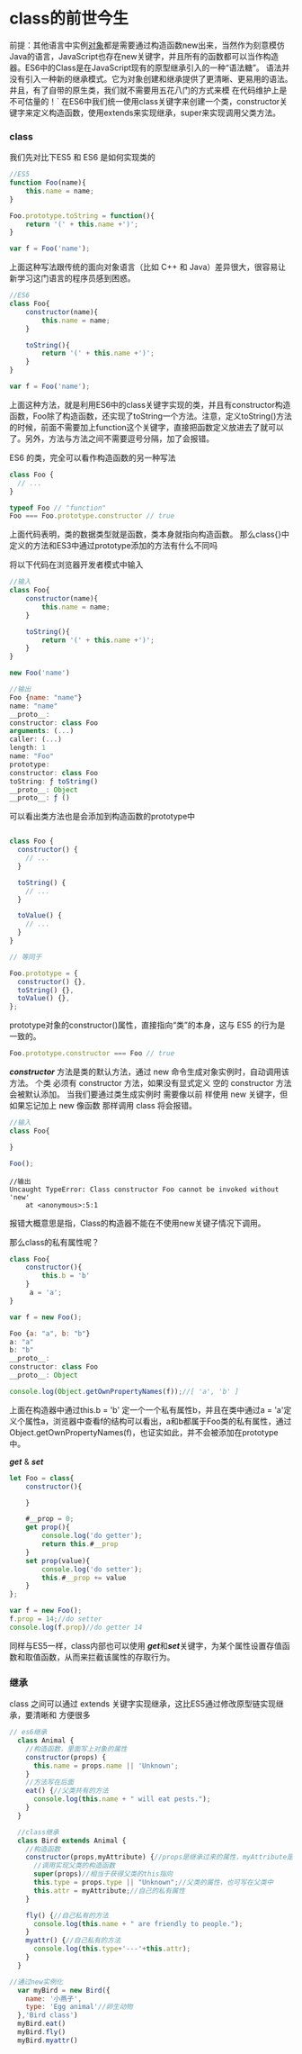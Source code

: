 # class的前世今生

前提：其他语言中实例[对象](https://github.com/ClownWang-1217/JavaScript/blob/main/object.md)都是需要通过构造函数new出来，当然作为刻意模仿Java的语言，JavaScript也存在new关键字，并且所有的函数都可以当作构造器。ES6中的Class是在JavaScript现有的原型继承引入的一种“语法糖”。 语法并没有引入一种新的继承模式。它为对象创建和继承提供了更清晰、更易用的语法。井且，有了自带的原生类，我们就不需要用五花八门的方式来模 在代码维护上是不可估量的！`
在ES6中我们统一使用class关键字来创建一个类，constructor关键字来定义构造函数，使用extends来实现继承，super来实现调用父类方法。

### class
我们先对比下ES5 和 ES6 是如何实现类的

``` javascript
//ES5
function Foo(name){
    this.name = name;
}

Foo.prototype.toString = function(){
    return '(' + this.name +')';
}

var f = Foo('name');
```
上面这种写法跟传统的面向对象语言（比如 C++ 和 Java）差异很大，很容易让新学习这门语言的程序员感到困惑。

``` javascript
//ES6
class Foo{
    constructor(name){
        this.name = name;
    }

    toString(){
        return '(' + this.name +')';
    }
}

var f = Foo('name');
```
上面这种方法，就是利用ES6中的class关键字实现的类，并且有constructor构造函数，Foo除了构造函数，还实现了toString一个方法。注意，定义toString()方法的时候，前面不需要加上function这个关键字，直接把函数定义放进去了就可以了。另外，方法与方法之间不需要逗号分隔，加了会报错。

ES6 的类，完全可以看作构造函数的另一种写法
``` javascript
class Foo {
  // ...
}

typeof Foo // "function"
Foo === Foo.prototype.constructor // true
```
上面代码表明，类的数据类型就是函数，类本身就指向构造函数。
那么class{}中定义的方法和ES3中通过prototype添加的方法有什么不同吗

将以下代码在浏览器开发者模式中输入

```javascript
//输入
class Foo{
    constructor(name){
        this.name = name;
    }

    toString(){
        return '(' + this.name +')';
    }
}

new Foo('name')

//输出
Foo {name: "name"}
name: "name"
__proto__:
constructor: class Foo
arguments: (...)
caller: (...)
length: 1
name: "Foo"
prototype:
constructor: class Foo
toString: ƒ toString()
__proto__: Object
__proto__: ƒ ()

```
可以看出类方法也是会添加到构造函数的prototype中

```javascript

class Foo {
  constructor() {
    // ...
  }

  toString() {
    // ...
  }

  toValue() {
    // ...
  }
}

// 等同于

Foo.prototype = {
  constructor() {},
  toString() {},
  toValue() {},
};

```
prototype对象的constructor()属性，直接指向“类”的本身，这与 ES5 的行为是一致的。
```javascript
Foo.prototype.constructor === Foo // true
```
***constructor*** 方法是类的默认方法，通过 new 命令生成对象实例时，自动调用该方法。 个类
必须有 constructor 方法，如果没有显式定义 空的 constructor 方法会被默认添加。
当我们要通过类生成实例时 需要像以前 样使用 new 关键字，但如果忘记加上 new 像函数
那样调用 class 将会报错。

```javascript
//输入
class Foo{

}

Foo();

```
```
//输出
Uncaught TypeError: Class constructor Foo cannot be invoked without 'new'
    at <anonymous>:5:1
```
报错大概意思是指，Class的构造器不能在不使用new关键子情况下调用。

那么class的私有属性呢？
```javascript
class Foo{
    constructor(){
        this.b = 'b'
    }
     a = 'a';
}

var f = new Foo();

Foo {a: "a", b: "b"}
a: "a"
b: "b"
__proto__:
constructor: class Foo
__proto__: Object

console.log(Object.getOwnPropertyNames(f));//[ 'a', 'b' ]

```
上面在构造器中通过this.b = 'b' 定一个一个私有属性b，并且在类中通过a = 'a'定义个属性a，浏览器中查看f的结构可以看出，a和b都属于Foo类的私有属性，通过Object.getOwnPropertyNames(f)，也证实如此，并不会被添加在prototype中。

***get*** & ***set***
```javascript
let Foo = class{
    constructor(){

    }

    #__prop = 0;
    get prop(){
        console.log('do getter');
        return this.#__prop
    }
    set prop(value){
        console.log('do setter');
        this.#__prop += value
    }
};

var f = new Foo();
f.prop = 14;//do setter
console.log(f.prop)//do getter 14

```
同样与ES5一样，class内部也可以使用 ***get***和***set***关键字，为某个属性设置存值函数和取值函数，从而来拦截该属性的存取行为。


### 继承

class 之间可以通过 extends 关键字实现继承，这比ES5通过修改原型链实现继承，要清晰和
方便很多
```javascript
// es6继承
  class Animal {
    //构造函数，里面写上对象的属性
    constructor(props) {
      this.name = props.name || 'Unknown';
    }
    //方法写在后面
    eat() {//父类共有的方法
      console.log(this.name + " will eat pests.");
    }
  }

  //class继承
  class Bird extends Animal {
    //构造函数
    constructor(props,myAttribute) {//props是继承过来的属性，myAttribute是自己的属性
      //调用实现父类的构造函数
      super(props)//相当于获得父类的this指向
      this.type = props.type || "Unknown";//父类的属性，也可写在父类中
      this.attr = myAttribute;//自己的私有属性
    }

    fly() {//自己私有的方法
      console.log(this.name + " are friendly to people.");
    }
    myattr() {//自己私有的方法
      console.log(this.type+'---'+this.attr);
    }
  }

//通过new实例化
  var myBird = new Bird({
    name: '小燕子',
    type: 'Egg animal'//卵生动物
  },'Bird class')
  myBird.eat()
  myBird.fly()
  myBird.myattr()
```

